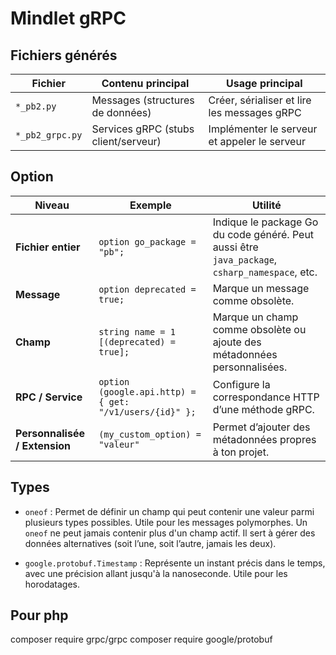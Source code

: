 # Mindlet gRPC

## Fichiers générés

| Fichier         | Contenu principal                    | Usage principal                              |
| --------------- | ------------------------------------ | -------------------------------------------- |
| `*_pb2.py`      | Messages (structures de données)     | Créer, sérialiser et lire les messages gRPC  |
| `*_pb2_grpc.py` | Services gRPC (stubs client/serveur) | Implémenter le serveur et appeler le serveur |

## Option

| Niveau                        | Exemple                                                 | Utilité                                                                                        |
| ----------------------------- | ------------------------------------------------------- | ---------------------------------------------------------------------------------------------- |
| **Fichier entier**            | `option go_package = "pb";`                             | Indique le package Go du code généré. Peut aussi être `java_package`, `csharp_namespace`, etc. |
| **Message**                   | `option deprecated = true;`                             | Marque un message comme obsolète.                                                              |
| **Champ**                     | `string name = 1 [(deprecated) = true];`                | Marque un champ comme obsolète ou ajoute des métadonnées personnalisées.                       |
| **RPC / Service**             | `option (google.api.http) = { get: "/v1/users/{id}" };` | Configure la correspondance HTTP d’une méthode gRPC.                                           |
| **Personnalisée / Extension** | `(my_custom_option) = "valeur"`                         | Permet d’ajouter des métadonnées propres à ton projet.                                         |


## Types 

- `oneof` : Permet de définir un champ qui peut contenir une valeur parmi plusieurs types possibles. Utile pour les messages polymorphes. Un `oneof` ne peut jamais contenir plus d'un champ actif. Il sert à gérer des données alternatives (soit l’une, soit l’autre, jamais les deux).

- `google.protobuf.Timestamp` : Représente un instant précis dans le temps, avec une précision allant jusqu'à la nanoseconde. Utile pour les horodatages.


## Pour php 

composer require grpc/grpc
composer require google/protobuf